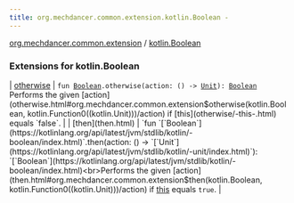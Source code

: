 ```yaml
---
title: org.mechdancer.common.extension.kotlin.Boolean - 
---
```


[org.mechdancer.common.extension](../index.html) / [kotlin.Boolean](./index.html)

### Extensions for kotlin.Boolean

| [otherwise](otherwise.html) | `fun `[`Boolean`](https://kotlinlang.org/api/latest/jvm/stdlib/kotlin/-boolean/index.html)`.otherwise(action: () -> `[`Unit`](https://kotlinlang.org/api/latest/jvm/stdlib/kotlin/-unit/index.html)`): `[`Boolean`](https://kotlinlang.org/api/latest/jvm/stdlib/kotlin/-boolean/index.html)<br>Performs the given [action](otherwise.html#org.mechdancer.common.extension$otherwise(kotlin.Boolean, kotlin.Function0((kotlin.Unit)))/action) if [this](otherwise/-this-.html) equals `false`. |
| [then](then.html) | `fun `[`Boolean`](https://kotlinlang.org/api/latest/jvm/stdlib/kotlin/-boolean/index.html)`.then(action: () -> `[`Unit`](https://kotlinlang.org/api/latest/jvm/stdlib/kotlin/-unit/index.html)`): `[`Boolean`](https://kotlinlang.org/api/latest/jvm/stdlib/kotlin/-boolean/index.html)<br>Performs the given [action](then.html#org.mechdancer.common.extension$then(kotlin.Boolean, kotlin.Function0((kotlin.Unit)))/action) if [this](then/-this-.html) equals `true`. |

